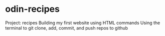 # odin-recipes
Project: recipes
Building my first website using HTML commands
Using the terminal to git clone, add, commit, and push repos to github
